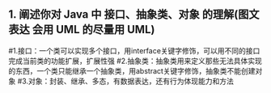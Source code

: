 ## 1. 阐述你对 Java 中 接口、抽象类、对象 的理解(图文表达 会用 UML 的尽量用 UML)
#1.接口：一个类可以实现多个接口，用interface关键字修饰，可以用不同的接口完成当前类的功能扩展，扩展性强
#2.抽象类：抽象类用来定义那些无法具体实现的东西，一个类只能继承一个抽象类，用abstract关键字修饰，抽象类不能创建对象
#3.对象：封装、继承、多态，有数据表达，还有行为体现能力和方法
